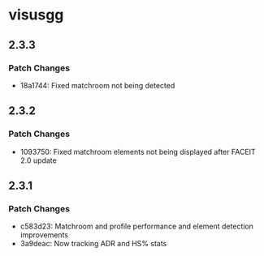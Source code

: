 # visusgg

## 2.3.3

### Patch Changes

-   18a1744: Fixed matchroom not being detected

## 2.3.2

### Patch Changes

-   1093750: Fixed matchroom elements not being displayed after FACEIT 2.0 update

## 2.3.1

### Patch Changes

-   c583d23: Matchroom and profile performance and element detection improvements
-   3a9deac: Now tracking ADR and HS% stats
